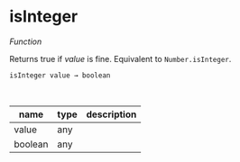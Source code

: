 # isInteger

_Function_

Returns true if _value_ is fine. Equivalent to `Number.isInteger`.

<pre><code>isInteger value &rarr; boolean</code></pre>
<br>

| name | type | description |
|------|------|-------------|
|value|any||
|boolean|any||


